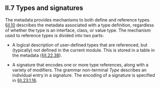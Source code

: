 ## II.7 Types and signatures

The metadata provides mechanisms to both define and reference types. §[II.10](#todo-missing-hyperlink) describes the metadata associated with a type definition, regardless of whether the type is an interface, class, or value type. The mechanism used to reference types is divided into two parts:

 * A logical description of user-defined types that are referenced, but (typically) not defined in the current module.  This is stored in a table in the metadata (§[II.22.38](ii.22.38-typeref-0x01.md)).

 * A signature that encodes one or more type references, along with a variety of modifiers. The grammar non-terminal *Type* describes an individual entry in a signature.  The encoding of a signature is specified in §[II.23.1.16](ii.23.1.16-element-types-used-in-signatures.md).
